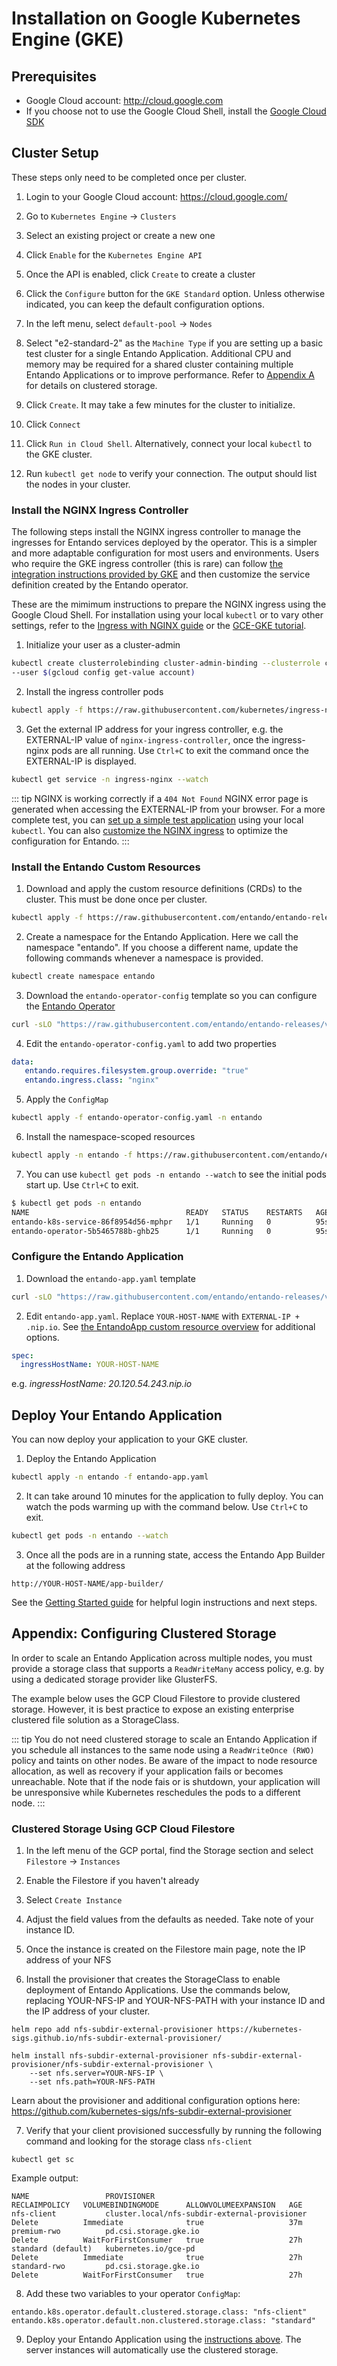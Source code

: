 # Installation on Google Kubernetes Engine (GKE)

## Prerequisites

- Google Cloud account: <http://cloud.google.com>
- If you choose not to use the Google Cloud Shell, install the [Google Cloud SDK](https://cloud.google.com/sdk/docs#install_the_latest_cloud_tools_version_cloudsdk_current_version) 

## Cluster Setup

These steps only need to be completed once per cluster.

1. Login to your Google Cloud account: <https://cloud.google.com/>

2. Go to `Kubernetes Engine` → `Clusters`

3. Select an existing project or create a new one

4. Click `Enable` for the `Kubernetes Engine API`

5. Once the API is enabled, click `Create` to create a cluster

6. Click the `Configure` button for the `GKE Standard` option. Unless otherwise indicated, you can keep the default configuration options.

7. In the left menu, select `default-pool` → `Nodes`

8. Select "e2-standard-2" as the `Machine Type` if you are setting up a basic test cluster for a single Entando Application. Additional CPU and memory may be required for a shared cluster containing multiple Entando Applications or to improve performance. Refer to [Appendix A](#appendix-configuring-clustered-storage) for details on clustered storage.

9. Click `Create`. It may take a few minutes for the cluster to initialize. 

10. Click `Connect`

11. Click `Run in Cloud Shell`. Alternatively, connect your local `kubectl` to the GKE cluster.

12. Run `kubectl get node` to verify your connection. The output should list the nodes in your cluster.

### Install the NGINX Ingress Controller

The following steps install the NGINX ingress controller to manage the ingresses for Entando services deployed by the operator. This is a simpler and more adaptable configuration for most users and environments. Users who require the GKE ingress controller (this is rare) can follow
[the integration instructions provided by GKE](https://cloud.google.com/kubernetes-engine/docs/concepts/ingress) and then customize the service definition created by the Entando operator.

These are the mimimum instructions to prepare the NGINX ingress using the Google Cloud Shell.
For installation using your local `kubectl` or to vary other settings, refer to the [Ingress with NGINX guide](https://kubernetes.github.io/ingress-nginx/deploy/#gce-gke) or the [GCE-GKE tutorial](https://cloud.google.com/community/tutorials/nginx-ingress-gke).

1. Initialize your user as a cluster-admin
```sh
kubectl create clusterrolebinding cluster-admin-binding --clusterrole cluster-admin \
--user $(gcloud config get-value account)
```

2. Install the ingress controller pods
```sh
kubectl apply -f https://raw.githubusercontent.com/kubernetes/ingress-nginx/master/deploy/static/provider/cloud/deploy.yaml
```

3. Get the external IP address for your ingress controller, e.g. the EXTERNAL-IP value of `nginx-ingress-controller`, once the ingress-nginx pods are all running. Use `Ctrl+C` to exit the command once the EXTERNAL-IP is displayed.

```sh
kubectl get service -n ingress-nginx --watch
```

::: tip
NGINX is working correctly if a `404 Not Found` NGINX error page is generated when accessing the EXTERNAL-IP from your browser. For a more complete test, you can [set up a simple test application](../devops/manage-nginx.md#verify-the-nginx-ingress-install) using your local `kubectl`. You can also [customize the NGINX ingress](../devops/manage-nginx.md#customize-the-nginx-configuration) to optimize the configuration for Entando.
:::

### Install the Entando Custom Resources

1. Download and apply the custom resource definitions (CRDs) to the cluster. This must be done once per cluster.
```sh
kubectl apply -f https://raw.githubusercontent.com/entando/entando-releases/v7.0.1/dist/ge-1-1-6/namespace-scoped-deployment/cluster-resources.yaml
```
2. Create a namespace for the Entando Application. Here we call the namespace "entando". If you choose a different name, update the following commands whenever a namespace is provided.
```sh
kubectl create namespace entando
```
3. Download the `entando-operator-config` template so you can configure the [Entando Operator](../devops/entando-operator.md)
```sh
curl -sLO "https://raw.githubusercontent.com/entando/entando-releases/v7.0.1/dist/ge-1-1-6/samples/entando-operator-config.yaml"
```
4. Edit the `entando-operator-config.yaml` to add two properties
```yaml
data:
   entando.requires.filesystem.group.override: "true"
   entando.ingress.class: "nginx"
``` 
5. Apply the `ConfigMap`
```sh
kubectl apply -f entando-operator-config.yaml -n entando
````
6. Install the namespace-scoped resources
```sh
kubectl apply -n entando -f https://raw.githubusercontent.com/entando/entando-releases/v7.0.1/dist/ge-1-1-6/namespace-scoped-deployment/namespace-resources.yaml
```
7. You can use `kubectl get pods -n entando --watch` to see the initial pods start up. Use `Ctrl+C` to exit.
```sh
$ kubectl get pods -n entando
NAME                                   READY   STATUS    RESTARTS   AGE
entando-k8s-service-86f8954d56-mphpr   1/1     Running   0          95s
entando-operator-5b5465788b-ghb25      1/1     Running   0          95s
```

### Configure the Entando Application
1. Download the `entando-app.yaml` template
```sh
curl -sLO "https://raw.githubusercontent.com/entando/entando-releases/v7.0.1/dist/ge-1-1-6/samples/entando-app.yaml"
```

2. Edit `entando-app.yaml`. Replace `YOUR-HOST-NAME` with `EXTERNAL-IP + .nip.io`. See [the EntandoApp custom resource overview](../../docs/consume/custom-resources.md#entandoapp) for additional options.
```yaml
spec:
  ingressHostName: YOUR-HOST-NAME
```
e.g. _ingressHostName: 20.120.54.243.nip.io_

## Deploy Your Entando Application
You can now deploy your application to your GKE cluster.

1. Deploy the Entando Application 
```sh
kubectl apply -n entando -f entando-app.yaml
```
2. It can take around 10 minutes for the application to fully deploy. You can watch the pods warming up with the command below. Use `Ctrl+C` to exit.
```sh
kubectl get pods -n entando --watch
```

3. Once all the pods are in a running state, access the Entando App Builder at the following address
```
http://YOUR-HOST-NAME/app-builder/
```

See the [Getting Started guide](../../docs/getting-started/README.md#login-to-entando) for helpful login instructions and next steps.

## Appendix: Configuring Clustered Storage

In order to scale an Entando Application across multiple nodes, you must provide a storage class that supports
a `ReadWriteMany` access policy, e.g. by using a dedicated storage provider like GlusterFS.

The example below uses the GCP Cloud Filestore to provide clustered storage. However, it is best practice to expose an existing enterprise clustered file solution as a StorageClass.

::: tip
You do not need clustered storage to scale an Entando Application if you schedule all instances to the same node using a `ReadWriteOnce (RWO)` policy and taints on other nodes. Be aware of the impact to node resource allocation, as well as recovery if your application fails or becomes unreachable. Note that if the node fais or is shutdown, your application will be unresponsive while Kubernetes reschedules the pods to a different node.
:::

### Clustered Storage Using GCP Cloud Filestore
1. In the left menu of the GCP portal, find the Storage section and select `Filestore` -> `Instances`

2. Enable the Filestore if you haven't already

3. Select `Create Instance`

4. Adjust the field values from the defaults as needed. Take note of your instance ID.

5. Once the instance is created on the Filestore main page, note the IP address of your NFS

6. Install the provisioner that creates the StorageClass to enable deployment of Entando Applications. Use the commands below, replacing YOUR-NFS-IP and YOUR-NFS-PATH with your instance ID and the IP address of your cluster.

  ```
  helm repo add nfs-subdir-external-provisioner https://kubernetes-sigs.github.io/nfs-subdir-external-provisioner/
  ```
  ```
  helm install nfs-subdir-external-provisioner nfs-subdir-external-provisioner/nfs-subdir-external-provisioner \
      --set nfs.server=YOUR-NFS-IP \
      --set nfs.path=YOUR-NFS-PATH
  ```

  Learn about the provisioner and additional configuration options here:
  <https://github.com/kubernetes-sigs/nfs-subdir-external-provisioner>

7. Verify that your client provisioned successfully by running the following command and looking for the storage class `nfs-client`
```
kubectl get sc
```

Example output:

```
NAME                 PROVISIONER                                     RECLAIMPOLICY   VOLUMEBINDINGMODE      ALLOWVOLUMEEXPANSION   AGE
nfs-client           cluster.local/nfs-subdir-external-provisioner   Delete          Immediate              true                   37m
premium-rwo          pd.csi.storage.gke.io                           Delete          WaitForFirstConsumer   true                   27h
standard (default)   kubernetes.io/gce-pd                            Delete          Immediate              true                   27h
standard-rwo         pd.csi.storage.gke.io                           Delete          WaitForFirstConsumer   true                   27h
```

8. Add these two variables to your operator `ConfigMap`:
```
entando.k8s.operator.default.clustered.storage.class: "nfs-client"
entando.k8s.operator.default.non.clustered.storage.class: "standard"
```

9. Deploy your Entando Application using the [instructions above](#deploy-your-entando-application). The server instances will automatically use the clustered storage.
